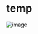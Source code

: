 # temp

![image](https://github.com/echometerain/temp/assets/70437021/fbe87fb8-5d96-4544-b728-bbe252ddd3b4)

